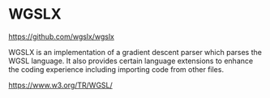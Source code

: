 # WGSLX

<https://github.com/wgslx/wgslx>

WGSLX is an implementation of a gradient descent parser which parses the WGSL
language. It also provides certain language extensions to enhance the coding
experience including importing code from other files.

<https://www.w3.org/TR/WGSL/>
